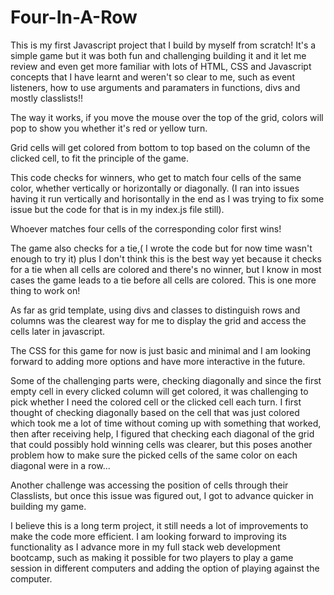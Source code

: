 # Four-In-A-Row

This is my first Javascript project that I build by myself from scratch! It's a simple game but it was both fun and challenging building it and it let me review and even get more familiar with lots of HTML, CSS and Javascript concepts that I have learnt and weren't so clear to me, such as event listeners, how to use arguments and paramaters in functions, divs and mostly classlists!! 

The way it works, if you move the mouse over the top of the grid, colors will pop to show you whether it's red or yellow turn.

Grid cells will get colored from bottom to top based on the column of the clicked cell, to fit the principle of the game. 

This code checks for winners, who get to match four cells of the same color, whether vertically or horizontally or diagonally. (I ran into issues having it run vertically and horisontally in the end as I was trying to fix some issue but the code for that is in my index.js file still).

Whoever matches four cells of the corresponding color first wins!

The game also checks for a tie,( I wrote the code but for now time wasn't enough to try it) plus I don't think this is the best way yet because it checks for a tie when all cells are colored and there's no winner, but I know in most cases the game leads to a tie before all cells are colored. This is one more thing to work on! 

As far as grid template, using divs and classes to distinguish rows and columns was the clearest way for me to display the grid and access the cells later in javascript. 

The CSS for this game for now is just basic and minimal and I am looking forward to adding more options and have more interactive in the future.

Some of the challenging parts were, checking diagonally and since the first empty cell in every clicked column will get colored, it was challenging to pick whether I need the colored cell or the clicked cell each turn. I first thought of checking diagonally based on the cell that was just colored which took me a lot of time without coming up with something that worked, then after receiving help, I figured that checking each diagonal of the grid that could possibly hold winning cells was clearer, but this poses another problem how to make sure the picked cells of the same color on each diagonal were in a row...

Another challenge was accessing the position of cells through their Classlists, but once this issue was figured out, I got to advance quicker in building my game. 

I believe this is a long term project, it still needs a lot of improvements to make the code more efficient. I am looking forward to improving its functionality as I advance more in my full stack web development bootcamp, such as making it possible for two players to play a game session in different computers and adding the option of playing against the computer. 
